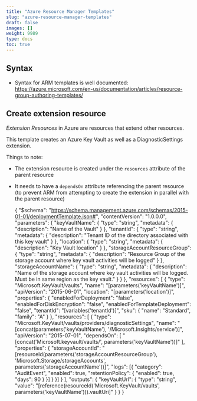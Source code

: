 ```yaml
---
title: "Azure Resource Manager Templates"
slug: "azure-resource-manager-templates"
draft: false
images: []
weight: 9989
type: docs
toc: true
---
```


## Syntax
- Syntax for ARM templates is well documented: https://azure.microsoft.com/en-us/documentation/articles/resource-group-authoring-templates/

## Create extension resource
*Extension Resources* in Azure are resources that extend other resources.

This template creates an Azure Key Vault as well as a DiagnosticSettings extension.

Things to note:
- The extension resource is created under the `resources` attribute of the parent resource
- It needs to have a `dependsOn` attribute referencing the parent resource (to prevent ARM from attempting to create the extension in parallel with the parent resource)


    {
      "$schema": "https://schema.management.azure.com/schemas/2015-01-01/deploymentTemplate.json#",
      "contentVersion": "1.0.0.0",
      "parameters": {
        "keyVaultName": {
          "type": "string",
          "metadata": {
            "description": "Name of the Vault"
          }
        },
        "tenantId": {
          "type": "string",
          "metadata": {
            "description": "Tenant ID of the directory associated with this key vault"
          }
        },
        "location": {
          "type": "string",
          "metadata": {
            "description": "Key Vault location"
          }
        },
        "storageAccountResourceGroup": {
          "type": "string",
          "metadata": {
            "description": "Resource Group of the storage account where key vault activities will be logged"
          }
        },
        "storageAccountName": {
          "type": "string",
          "metadata": {
            "description": "Name of the storage account where key vault activities will be logged.  Must be in same region as the key vault."
          }
        }
        },
      "resources": [
        {
          "type": "Microsoft.KeyVault/vaults",
          "name": "[parameters('keyVaultName')]",
          "apiVersion": "2015-06-01",
          "location": "[parameters('location')]",
          "properties": {
            "enabledForDeployment": "false",
            "enabledForDiskEncryption": "false",
            "enabledForTemplateDeployment": "false",
            "tenantId": "[variables('tenantId')]",
            "sku": {
              "name": "Standard",
              "family": "A"
            }
          },
          "resources": [
              {
          "type": "Microsoft.KeyVault/vaults/providers/diagnosticSettings",
          "name": "[concat(parameters('keyVaultName'), '/Microsoft.Insights/service')]",
          "apiVersion": "2015-07-01",
          "dependsOn": [
            "[concat('Microsoft.keyvault/vaults/', parameters('keyVaultName'))]"
          ],
          "properties": {
            "storageAccountId": "[resourceId(parameters('storageAccountResourceGroup'), 'Microsoft.Storage/storageAccounts', parameters('storageAccountName'))]",
            "logs": [{
                "category": "AuditEvent",
                "enabled": true,
                "retentionPolicy": {
                    "enabled": true,
                    "days": 90
                }
            }]
        }
        }]
        }
      ],
      "outputs": {
          "keyVaultUrl": {
              "type": "string",
              "value": "[reference(resourceId('Microsoft.KeyVault/vaults', parameters('keyVaultName'))).vaultUri]"
          }
      }
    }


